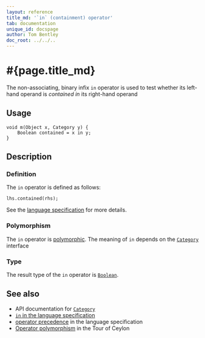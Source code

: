 ```yaml
---
layout: reference
title_md: '`in` (containment) operator'
tab: documentation
unique_id: docspage
author: Tom Bentley
doc_root: ../../..
---
```


# #{page.title_md}

The non-associating, binary infix `in` operator is used to test whether its left-hand 
operand is *contained in* its right-hand operand

## Usage 

<!-- try: -->
    void m(Object x, Category y) {
        Boolean contained = x in y;
    }

## Description

### Definition
The `in` operator is defined as follows:

<!-- check:none -->
<!-- try: -->
    lhs.contained(rhs);

See the [language specification](#{site.urls.spec_current}#equalitycomparison) for more details.

### Polymorphism

The `in` operator is [polymorphic](#{page.doc_root}/reference/operator/operator-polymorphism). 
The meaning of `in` depends on the 
[`Category`](#{site.urls.apidoc_1_0}/Category.type.html) interface

### Type

The result type of the `in` operator is [`Boolean`](#{site.urls.apidoc_1_0}/Boolean.type.html).

## See also

* API documentation for [`Category`](#{site.urls.apidoc_1_0}/Category.type.html)
* [`in` in the language specification](#{site.urls.spec_current}#equalitycomparison)
* [operator precedence](#{site.urls.spec_current}#operatorprecedence) in the 
  language specification
* [Operator polymorphism](#{page.doc_root}/tour/language-module/#operator_polymorphism) 
  in the Tour of Ceylon

